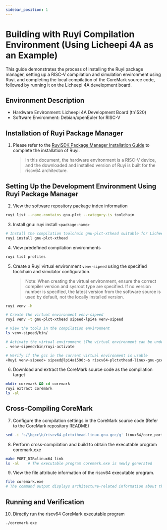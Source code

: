```yaml
---
sidebar_position: 1
---
```


# Building with Ruyi Compilation Environment (Using Licheepi 4A as an Example)

This guide demonstrates the process of installing the Ruyi package manager, setting up a RISC-V compilation and simulation environment using Ruyi, and completing the local compilation of the CoreMark source code, followed by running it on the Licheepi 4A development board.

## Environment Description

- Hardware Environment: Licheepi 4A Development Board (th1520)
- Software Environment: Debian/openEuler for RISC-V

## Installation of Ruyi Package Manager

1. Please refer to the [RuyiSDK Package Manager Installation Guide](https://ruyisdk.org/download#%E4%B8%8B%E8%BD%BD-ruyisdk-%E5%8C%85%E7%AE%A1%E7%90%86%E5%99%A8) to complete the installation of Ruyi.
   
   > In this document, the hardware environment is a RISC-V device, and the downloaded and installed version of Ruyi is built for the riscv64 architecture.

## Setting Up the Development Environment Using Ruyi Package Manager

2. View the software repository package index information

```bash
ruyi list --name-contains gnu-plct --category-is toolchain
```

3. Install gnu: ruyi install `<package-name>`

```bash
# Install the compilation toolchain gnu-plct-xthead suitable for Licheepi 4A
ruyi install gnu-plct-xthead 
```

4. View predefined compilation environments

```bash
ruyi list profiles
```

5. Create a Ruyi virtual environment `venv-sipeed` using the specified toolchain and simulator configuration.
   > Note: When creating the virtual environment, ensure the correct compiler version and sysroot type are specified.
   > If no version number is specified, the latest version from the software source is used by default, not the locally installed version.

```bash
ruyi venv -h

# Create the virtual environment venv-sipeed
ruyi venv -t gnu-plct-xthead sipeed-lpi4a venv-sipeed 

# View the tools in the compilation environment
ls venv-sipeed/bin/ 

# Activate the virtual environment (The virtual environment can be understood as a container designed to isolate the runtime environment. After activation, the gnu-plct-xthead version toolchain is used within the venv-sipeed environment. Alternatively, without creating a virtual environment, you can configure the environment variable directly to use the gcc compiler located at /home/sipeed/.local/share/ruyi/binaries/riscv64/gnu-plct-xthead-2.8.0-ruyi.20240222/bin)
. venv-sipeed/bin/ruyi-activate 

# Verify if the gcc in the current virtual environment is usable
«Ruyi venv-sipeed» sipeed@lpi4a1590:~$ riscv64-plctxthead-linux-gnu-gcc --version 
```

6. Download and extract the CoreMark source code as the compilation target

```bash
mkdir coremark && cd coremark
ruyi extract coremark
ls -al
```

## Cross-Compiling CoreMark

7. Configure the compilation settings in the CoreMark source code (Refer to the CoreMark repository README)

```bash
sed -i 's/\bgcc\b/riscv64-plctxthead-linux-gnu-gcc/g' linux64/core_portme.mak
```

8. Perform cross-compilation and build to obtain the executable program coremark.exe

```bash
make PORT_DIR=linux64 link
ls -al    # The executable program coremark.exe is newly generated
```

9. View the file attribute information of the riscv64 executable program.

```bash
file coremark.exe
# The command output displays architecture-related information about the file
```

## Running and Verification

10. Directly run the riscv64 CoreMark executable program

```bash
./coremark.exe
```
